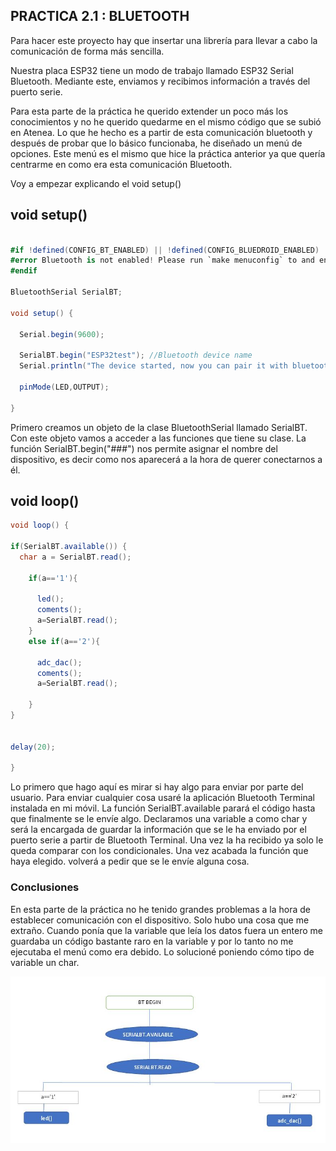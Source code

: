 
## **PRACTICA 2.1 : BLUETOOTH**  

Para hacer este proyecto hay que insertar una librería para llevar a cabo la comunicación de forma más sencilla.

Nuestra placa ESP32 tiene un modo de trabajo llamado ESP32 Serial Bluetooth. Mediante este, enviamos y recibimos información a través del puerto serie.

Para esta parte de la práctica he querido extender un poco más los conocimientos y no he querido quedarme en el mismo código que se subió en Atenea.
Lo que he hecho es a partir de esta comunicación bluetooth y después de probar que lo básico funcionaba, he diseñado un menú de opciones. Este menú es el mismo que hice la práctica anterior ya que quería centrarme en como era esta comunicación Bluetooth.

Voy a empezar explicando el void setup()

## **void setup()**
```cs

#if !defined(CONFIG_BT_ENABLED) || !defined(CONFIG_BLUEDROID_ENABLED)
#error Bluetooth is not enabled! Please run `make menuconfig` to and enable it
#endif

BluetoothSerial SerialBT;

void setup() {

  Serial.begin(9600);

  SerialBT.begin("ESP32test"); //Bluetooth device name
  Serial.println("The device started, now you can pair it with bluetooth!");

  pinMode(LED,OUTPUT);

}
```
Primero creamos un objeto de la clase BluetoothSerial llamado SerialBT. Con este objeto vamos a acceder a las funciones que tiene su clase. 
La función SerialBT.begin("###") nos permite asignar el nombre del dispositivo, es decir como nos aparecerá a la hora de querer conectarnos a él.  

## **void loop()**
```cs
void loop() {

if(SerialBT.available()) {
  char a = SerialBT.read();
  
    if(a=='1'){
      
      led();
      coments();
      a=SerialBT.read();
    }
    else if(a=='2'){
      
      adc_dac();
      coments();
      a=SerialBT.read();

    }
}


delay(20);

}
```
Lo primero que hago aquí es mirar si hay algo para enviar por parte del usuario.
Para enviar cualquier cosa usaré la aplicación Bluetooth Terminal instalada en mi móvil.
La función SerialBT.available parará el código hasta que finalmente se le envíe algo.
Declaramos una variable a como char y será la encargada de guardar la información que se le ha enviado por el puerto serie a partir de Bluetooth Terminal.
Una vez la ha recibido ya solo le queda comparar con los condicionales.
Una vez acabada la función que haya elegido. volverá a pedir que se le envíe alguna cosa.

### **Conclusiones**
En esta parte de la práctica no he tenido grandes problemas a la hora de establecer comunicación con el dispositivo.
Solo hubo una cosa que me extraño. Cuando ponía que la variable que leía los datos fuera un entero me guardaba un código bastante raro en la variable y por lo tanto no me ejecutaba el menú como era debido.
Lo solucioné poniendo cómo tipo de variable un char.


![DIAGRAMA DE FLUJO](DIAGRAMA_FLUJO.JPG)
